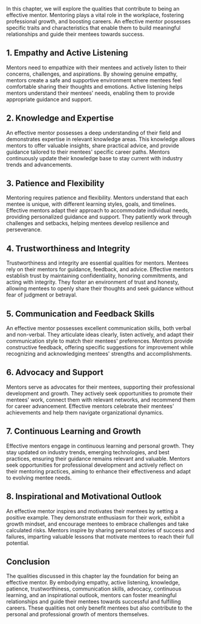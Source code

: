 
In this chapter, we will explore the qualities that contribute to being an effective mentor. Mentoring plays a vital role in the workplace, fostering professional growth, and boosting careers. An effective mentor possesses specific traits and characteristics that enable them to build meaningful relationships and guide their mentees towards success.

**1. Empathy and Active Listening**
-----------------------------------

Mentors need to empathize with their mentees and actively listen to their concerns, challenges, and aspirations. By showing genuine empathy, mentors create a safe and supportive environment where mentees feel comfortable sharing their thoughts and emotions. Active listening helps mentors understand their mentees' needs, enabling them to provide appropriate guidance and support.

**2. Knowledge and Expertise**
------------------------------

An effective mentor possesses a deep understanding of their field and demonstrates expertise in relevant knowledge areas. This knowledge allows mentors to offer valuable insights, share practical advice, and provide guidance tailored to their mentees' specific career paths. Mentors continuously update their knowledge base to stay current with industry trends and advancements.

**3. Patience and Flexibility**
-------------------------------

Mentoring requires patience and flexibility. Mentors understand that each mentee is unique, with different learning styles, goals, and timelines. Effective mentors adapt their approach to accommodate individual needs, providing personalized guidance and support. They patiently work through challenges and setbacks, helping mentees develop resilience and perseverance.

**4. Trustworthiness and Integrity**
------------------------------------

Trustworthiness and integrity are essential qualities for mentors. Mentees rely on their mentors for guidance, feedback, and advice. Effective mentors establish trust by maintaining confidentiality, honoring commitments, and acting with integrity. They foster an environment of trust and honesty, allowing mentees to openly share their thoughts and seek guidance without fear of judgment or betrayal.

**5. Communication and Feedback Skills**
----------------------------------------

An effective mentor possesses excellent communication skills, both verbal and non-verbal. They articulate ideas clearly, listen actively, and adapt their communication style to match their mentees' preferences. Mentors provide constructive feedback, offering specific suggestions for improvement while recognizing and acknowledging mentees' strengths and accomplishments.

**6. Advocacy and Support**
---------------------------

Mentors serve as advocates for their mentees, supporting their professional development and growth. They actively seek opportunities to promote their mentees' work, connect them with relevant networks, and recommend them for career advancement. Effective mentors celebrate their mentees' achievements and help them navigate organizational dynamics.

**7. Continuous Learning and Growth**
-------------------------------------

Effective mentors engage in continuous learning and personal growth. They stay updated on industry trends, emerging technologies, and best practices, ensuring their guidance remains relevant and valuable. Mentors seek opportunities for professional development and actively reflect on their mentoring practices, aiming to enhance their effectiveness and adapt to evolving mentee needs.

**8. Inspirational and Motivational Outlook**
---------------------------------------------

An effective mentor inspires and motivates their mentees by setting a positive example. They demonstrate enthusiasm for their work, exhibit a growth mindset, and encourage mentees to embrace challenges and take calculated risks. Mentors inspire by sharing personal stories of success and failures, imparting valuable lessons that motivate mentees to reach their full potential.

**Conclusion**
--------------

The qualities discussed in this chapter lay the foundation for being an effective mentor. By embodying empathy, active listening, knowledge, patience, trustworthiness, communication skills, advocacy, continuous learning, and an inspirational outlook, mentors can foster meaningful relationships and guide their mentees towards successful and fulfilling careers. These qualities not only benefit mentees but also contribute to the personal and professional growth of mentors themselves.
